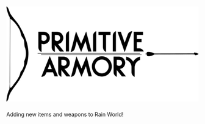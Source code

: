 # ![Primitive Armory Logo](/meta_resources/logo.png "Primitive Armory")

Adding new items and weapons to Rain World!
